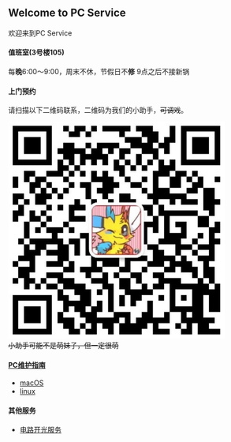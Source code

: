 ## Welcome to PC Service
欢迎来到PC Service

#### 值班室(3号楼105)

每**晚**6:00～9:00，周末不休，节假日不**修**
9点之后不接新锅


#### 上门预约
请扫描以下二维码联系，二维码为我们的小助手，~~可调戏~~。

![这里应该是小助手的微信号](wechat.png)  
~~小助手可能不是萌妹子，但一定很萌~~

#### [PC维护指南](guide)
* [macOS](guide/macOS)
* [linux](guide/linux)

#### 其他服务
* [电路开光服务](kaiguang)
